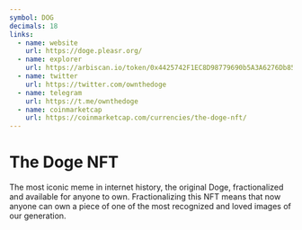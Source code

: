 ```yaml
---
symbol: DOG
decimals: 18
links:
  - name: website
    url: https://doge.pleasr.org/
  - name: explorer
    url: https://arbiscan.io/token/0x4425742F1EC8D98779690b5A3A6276Db85Ddc01A
  - name: twitter
    url: https://twitter.com/ownthedoge
  - name: telegram
    url: https://t.me/ownthedoge
  - name: coinmarketcap
    url: https://coinmarketcap.com/currencies/the-doge-nft/
---
```


# The Doge NFT

The most iconic meme in internet history, the original Doge, fractionalized and available for anyone to own. Fractionalizing this NFT means that now anyone can own a piece of one of the most recognized and loved images of our generation.
